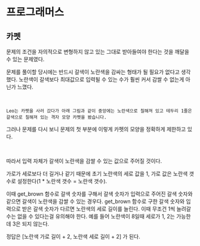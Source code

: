 # 프로그래머스

## 카펫

문제의 조건을 자의적으로 변형하지 않고 있는 그대로 받아들여야 한다는 것을 깨달을 수 있는 문제였다. 

문제를 풀이할 당시에는 반드시 갈색이 노란색을 감싸는 형태가 될 필요가 없다고 생각했다. 노란색이 갈색보다 최대값으로 입력될 수 있는 수가 훨씬 커서 감쌀 수 없는게 아닌가 느꼈다.

<br>

```
Leo는 카펫을 사러 갔다가 아래 그림과 같이 중앙에는 노란색으로 칠해져 있고 테두리 1줄은 갈색으로 칠해져 있는 격자 모양 카펫을 봤습니다.
```

그러나 문제를 다시 보니 문제의 첫 부분에 이렇게 카펫의 모양을 정확하게 제한하고 있다. 

<br>

따라서 입력 자체가 갈색이 노란색을 감쌀 수 있는 값으로 주어질 것이다.

가로가 세로보다 더 길거나 같기 때문에 초기 노란색의 세로 값을 1, 가로 값은 노란색 갯수로 설정한다(1 * 노란색 갯수 = 노란색 갯수). 

이때 get_brown 함수로 갈색 숫자를 구해서 갈색 숫자가 입력으로 주어진 갈색 숫자와 같으면 갈색이 노란색을 감쌀 수 있는 경우다. get_brown 함수로 구한 갈색 숫자와 입력으로 받은 갈색 숫자가 다르면 노란색의 세로 길이를 늘린다. 이때 무조건 1씩 늘려갈 수는 없을 수 있다는걸 유의해야 한다. 예를 들어 노란색이 8일때 세로가 1, 2는 가능한데 3은 되지 않는다.

정답은 [노란색 가로 길이 + 2, 노란색 세로 길이 + 2] 가 된다.



